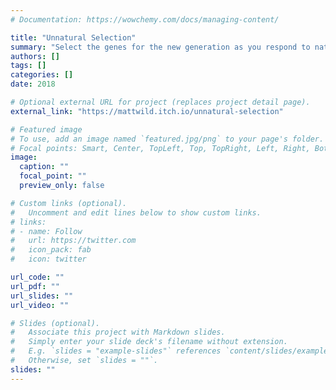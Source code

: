 ```yaml
---
# Documentation: https://wowchemy.com/docs/managing-content/

title: "Unnatural Selection"
summary: "Select the genes for the new generation as you respond to national crises. But every choice has consequences and side effects."
authors: []
tags: []
categories: []
date: 2018

# Optional external URL for project (replaces project detail page).
external_link: "https://mattwild.itch.io/unnatural-selection"

# Featured image
# To use, add an image named `featured.jpg/png` to your page's folder.
# Focal points: Smart, Center, TopLeft, Top, TopRight, Left, Right, BottomLeft, Bottom, BottomRight.
image:
  caption: ""
  focal_point: ""
  preview_only: false

# Custom links (optional).
#   Uncomment and edit lines below to show custom links.
# links:
# - name: Follow
#   url: https://twitter.com
#   icon_pack: fab
#   icon: twitter

url_code: ""
url_pdf: ""
url_slides: ""
url_video: ""

# Slides (optional).
#   Associate this project with Markdown slides.
#   Simply enter your slide deck's filename without extension.
#   E.g. `slides = "example-slides"` references `content/slides/example-slides.md`.
#   Otherwise, set `slides = ""`.
slides: ""
---
```

